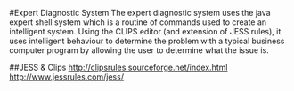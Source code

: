 #Expert Diagnostic System 
The expert diagnostic system uses the java expert shell system which is a routine of commands used to create an intelligent system. 
Using the CLIPS editor (and extension of JESS rules), it uses intelligent behaviour to determine the problem with a typical business computer program by allowing the user to determine what the issue is.

##JESS & Clips http://clipsrules.sourceforge.net/index.html http://www.jessrules.com/jess/
